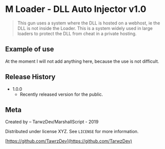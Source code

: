 # M Loader - DLL Auto Injector v1.0
> This gun uses a system where the DLL is hosted on a webhost, ie the DLL is not inside the Loader. This is a system widely used in large loaders to protect the DLL from cheat in a private hosting.

## Example of use

At the moment I will not add anything here, because the use is not difficult.

## Release History

* 1.0.0
    * Recently released version for the public.

## Meta

Created by – TarwzDev/MarshallScript - 2019

Distributed under license XYZ. See `LICENSE` for more information.

[https://github.com/TawrzDev](https://github.com/TarwzDev)
